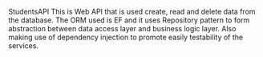 StudentsAPI
This is Web API that is used create, read and delete data from the database. The ORM used is EF and it uses Repository pattern to form abstraction between data access layer and business logic layer. Also making use of dependency injection to promote easily testability of the services.
